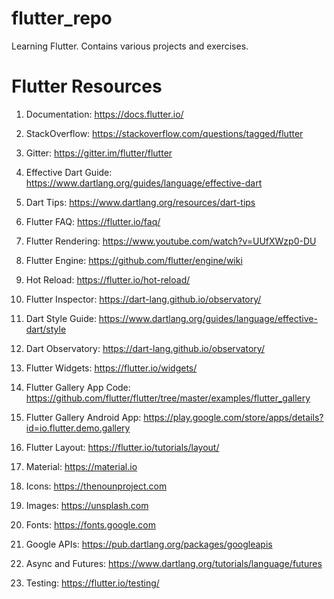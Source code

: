 # flutter_repo

Learning Flutter. Contains various projects and exercises.

# Flutter Resources
1. Documentation: https://docs.flutter.io/

2. StackOverflow: https://stackoverflow.com/questions/tagged/flutter

3. Gitter: https://gitter.im/flutter/flutter

4. Effective Dart Guide: https://www.dartlang.org/guides/language/effective-dart

5. Dart Tips: https://www.dartlang.org/resources/dart-tips
6. Flutter FAQ: https://flutter.io/faq/
7. Flutter Rendering: https://www.youtube.com/watch?v=UUfXWzp0-DU
8. Flutter Engine: https://github.com/flutter/engine/wiki
9. Hot Reload: https://flutter.io/hot-reload/
10. Flutter Inspector: https://dart-lang.github.io/observatory/
11. Dart Style Guide: https://www.dartlang.org/guides/language/effective-dart/style
12. Dart Observatory: https://dart-lang.github.io/observatory/
13. Flutter Widgets: https://flutter.io/widgets/
14. Flutter Gallery App Code: https://github.com/flutter/flutter/tree/master/examples/flutter_gallery
15. Flutter Gallery Android App: https://play.google.com/store/apps/details?id=io.flutter.demo.gallery
16. Flutter Layout: https://flutter.io/tutorials/layout/
17. Material: https://material.io
18. Icons: https://thenounproject.com
19. Images: https://unsplash.com
20. Fonts: https://fonts.google.com
21. Google APIs: https://pub.dartlang.org/packages/googleapis
22. Async and Futures: https://www.dartlang.org/tutorials/language/futures
23. Testing: https://flutter.io/testing/
